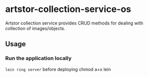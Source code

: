 # artstor-collection-service-os

Artstor collection service provides CRUD methods for dealing with collection of images/objects.

## Usage

### Run the application locally

`lein ring server`
before deploying chmod a+x lein 
